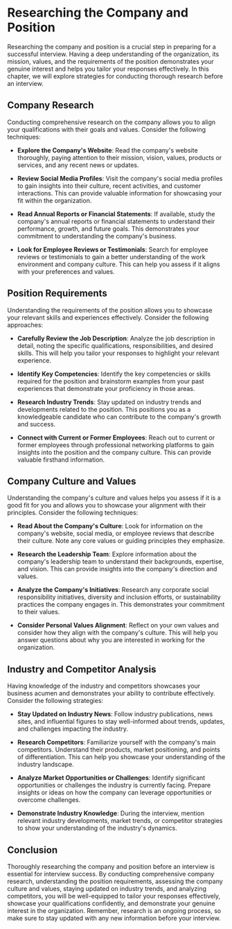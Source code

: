 Researching the Company and Position
=============================================

Researching the company and position is a crucial step in preparing for a successful interview. Having a deep understanding of the organization, its mission, values, and the requirements of the position demonstrates your genuine interest and helps you tailor your responses effectively. In this chapter, we will explore strategies for conducting thorough research before an interview.

**Company Research**
--------------------

Conducting comprehensive research on the company allows you to align your qualifications with their goals and values. Consider the following techniques:

* **Explore the Company's Website**: Read the company's website thoroughly, paying attention to their mission, vision, values, products or services, and any recent news or updates.

* **Review Social Media Profiles**: Visit the company's social media profiles to gain insights into their culture, recent activities, and customer interactions. This can provide valuable information for showcasing your fit within the organization.

* **Read Annual Reports or Financial Statements**: If available, study the company's annual reports or financial statements to understand their performance, growth, and future goals. This demonstrates your commitment to understanding the company's business.

* **Look for Employee Reviews or Testimonials**: Search for employee reviews or testimonials to gain a better understanding of the work environment and company culture. This can help you assess if it aligns with your preferences and values.

**Position Requirements**
-------------------------

Understanding the requirements of the position allows you to showcase your relevant skills and experiences effectively. Consider the following approaches:

* **Carefully Review the Job Description**: Analyze the job description in detail, noting the specific qualifications, responsibilities, and desired skills. This will help you tailor your responses to highlight your relevant experience.

* **Identify Key Competencies**: Identify the key competencies or skills required for the position and brainstorm examples from your past experiences that demonstrate your proficiency in those areas.

* **Research Industry Trends**: Stay updated on industry trends and developments related to the position. This positions you as a knowledgeable candidate who can contribute to the company's growth and success.

* **Connect with Current or Former Employees**: Reach out to current or former employees through professional networking platforms to gain insights into the position and the company culture. This can provide valuable firsthand information.

**Company Culture and Values**
------------------------------

Understanding the company's culture and values helps you assess if it is a good fit for you and allows you to showcase your alignment with their principles. Consider the following techniques:

* **Read About the Company's Culture**: Look for information on the company's website, social media, or employee reviews that describe their culture. Note any core values or guiding principles they emphasize.

* **Research the Leadership Team**: Explore information about the company's leadership team to understand their backgrounds, expertise, and vision. This can provide insights into the company's direction and values.

* **Analyze the Company's Initiatives**: Research any corporate social responsibility initiatives, diversity and inclusion efforts, or sustainability practices the company engages in. This demonstrates your commitment to their values.

* **Consider Personal Values Alignment**: Reflect on your own values and consider how they align with the company's culture. This will help you answer questions about why you are interested in working for the organization.

**Industry and Competitor Analysis**
------------------------------------

Having knowledge of the industry and competitors showcases your business acumen and demonstrates your ability to contribute effectively. Consider the following strategies:

* **Stay Updated on Industry News**: Follow industry publications, news sites, and influential figures to stay well-informed about trends, updates, and challenges impacting the industry.

* **Research Competitors**: Familiarize yourself with the company's main competitors. Understand their products, market positioning, and points of differentiation. This can help you showcase your understanding of the industry landscape.

* **Analyze Market Opportunities or Challenges**: Identify significant opportunities or challenges the industry is currently facing. Prepare insights or ideas on how the company can leverage opportunities or overcome challenges.

* **Demonstrate Industry Knowledge**: During the interview, mention relevant industry developments, market trends, or competitor strategies to show your understanding of the industry's dynamics.

**Conclusion**
--------------

Thoroughly researching the company and position before an interview is essential for interview success. By conducting comprehensive company research, understanding the position requirements, assessing the company culture and values, staying updated on industry trends, and analyzing competitors, you will be well-equipped to tailor your responses effectively, showcase your qualifications confidently, and demonstrate your genuine interest in the organization. Remember, research is an ongoing process, so make sure to stay updated with any new information before your interview.
